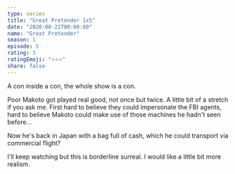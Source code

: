 ```yaml
---
type: series
title: "Great Pretender 1x5"
date: "2020-08-21T00:00:00"
name: "Great Pretender"
season: 1
episode: 5
rating: 3
ratingEmoji: "⭐️⭐️⭐️"
share: false
---
```


A con inside a con, the whole show is a con.

Poor Makoto got played real good, not once but twice. A little bit of a stretch if you ask me. First hard to believe they could impersonate the FBI agents, hard to believe Makoto could make use of those machines he hadn't seen before...

Now he's back in Japan with a bag full of cash, which he could transport via commercial flight?

I'll keep watching but this is borderline surreal. I would like a little bit more realism.

